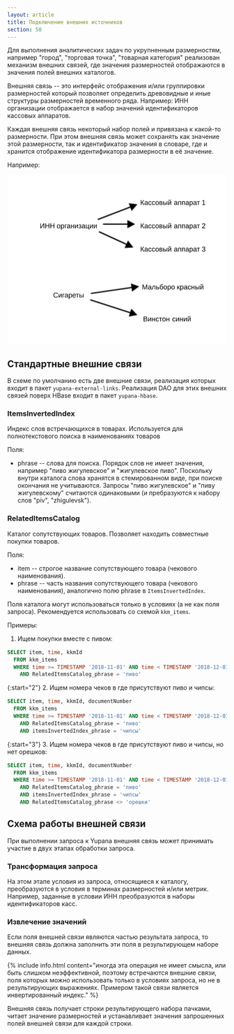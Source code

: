 ```yaml
---
layout: article
title: Подключение внешних источников
section: 50
---
```


Для выполнения аналитических задач по укрупненным размерностям, например "город", "торговая точка", "товарная категория"
реализован механизм внешних связей, где значения размерностей отображаются в значения полей внешних каталогов.

Внешняя связь -- это интерфейс отображения и/или группировки размерностей который позволяет определить древовидные и 
иные структуры размерностей временного ряда. Например: ИНН организации отображается в набор значений идентификаторов
кассовых аппаратов.

Каждая внешняя связь некоторый набор полей  и привязана к какой-то размерности. При этом внешняя связь может сохранять
как значение этой размерности, так и идентификатор значения в словаре, где и хранится отображение идентификатора 
размерности в её значение.

Например:

![Пример внешней связи](/assets/images/external-link-example.svg)

## Стандартные внешние связи

В схеме по умолчанию есть две внешние связи, реализация которых входит в пакет `yupana-external-links`.  Реализация
DAO для этих внешних связей поверх HBase входит в пакет `yupana-hbase`.

### ItemsInvertedIndex

Индекс слов встречающихся в товарах. Используется для полнотекстового поиска в наименованиях товаров 

Поля: 

  - phrase -- слова для поиска. Порядок слов не имеет значения, например "пиво жигулевское" и "жигулевское пиво".
    Поскольку внутри каталога слова хранятся в стемированном виде, при поиске окончания не учитываются. Запросы
    "пиво жигулевское" и "пиву жигулевскому" считаются одинаковыми (и пребразуются к набору слов "piv", "zhigulevsk").

### RelatedItemsCatalog

Каталог сопутствующих товаров. Позволяет находить совместные покупки товаров.

Поля:

  - item -- строгое название сопутствующего товара (чекового наименования).
  - phrase -- часть названия сопутствующего товара (чекового наименования), аналогично полю phrase в `ItemsInvertedIndex`.

Поля каталога могут использоваться только в условиях (а не как поля запроса). Рекомендуется использовать
со схемой `kkm_items`.

Примеры:

 1. Ищем покупки вместе с пивом:

```sql
SELECT item, time, kkmId 
  FROM kkm_items 
  WHERE time >= TIMESTAMP '2018-11-01' AND time < TIMESTAMP '2018-12-01'
    AND RelatedItemsCatalog_phrase = 'пиво'
```

 {:start="2"} 
 2. Ищем номера чеков в где присутствуют пиво и чипсы:

```sql
SELECT item, time, kkmId, documentNumber
  FROM kkm_items
  WHERE time >= TIMESTAMP '2018-11-01' AND time < TIMESTAMP '2018-12-01' 
    AND RelatedItemsCatalog_phrase = 'пиво'
    AND itemsInvertedIndex_phrase = 'чипсы'
```

 {:start="3"} 
 3. Ищем номера чеков в где присутствуют пиво и чипсы, но нет орешков:

```sql
SELECT item, time, kkmId, documentNumber 
  FROM kkm_items
  WHERE time >= TIMESTAMP '2018-11-01' AND time < TIMESTAMP '2018-12-01'
    AND RelatedItemsCatalog_phrase = 'пиво'
    AND itemsInvertedIndex_phrase = 'чипсы'
    AND RelatedItemsCatalog_phrase <> 'орешки'
```

## Схема работы внешней связи

При выполнении запроса к Yupana внешняя связь может принимать участие в двух этапах обработки запроса.

### Трансформация запроса

На этом этапе условия из запроса, относящиеся к каталогу, преобразуются в условия в терминах размерностей и/или метрик.
Например, заданные в условии ИНН преобразуются в наборы идентификаторов касс.

### Извлечение значений

Если поля внешней связи являются частью результата запроса, то внешняя связь должна заполнить эти поля в результирующем
наборе данных.

{% include info.html content="иногда эта операция не имеет смысла, или быть слишком неэффективной,
  поэтому встречаются внешние связи, поля которых
  можно использовать только в условиях запроса, но не в результирующих выражениях.  Примером такой связи является
  инвертированный индекс."
%}

Внешняя связь получает строки результирующего набора пачками, читает значение размерностей и устанавливает значения
запрошенных полей внешней связи для каждой строки.
